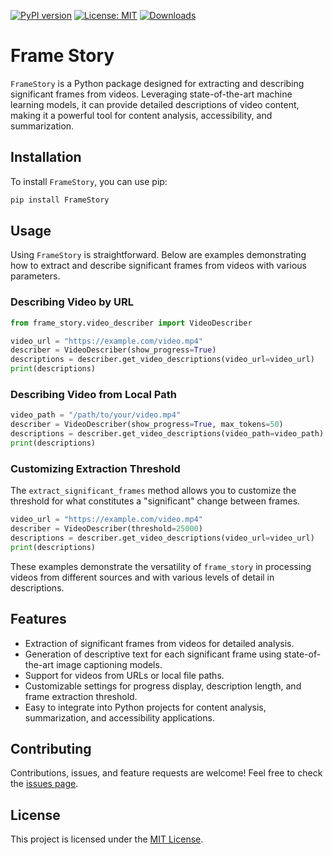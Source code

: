 [![PyPI version](https://badge.fury.io/py/FrameStory.svg)](https://badge.fury.io/py/frame_story)
[![License: MIT](https://img.shields.io/badge/License-MIT-green.svg)](https://opensource.org/licenses/MIT)
[![Downloads](https://static.pepy.tech/badge/FrameStory)](https://pepy.tech/project/FrameStory)

# Frame Story

`FrameStory` is a Python package designed for extracting and describing significant frames from videos. Leveraging state-of-the-art machine learning models, it can provide detailed descriptions of video content, making it a powerful tool for content analysis, accessibility, and summarization.

## Installation

To install `FrameStory`, you can use pip:

```bash
pip install FrameStory
```

## Usage

Using `FrameStory` is straightforward. Below are examples demonstrating how to extract and describe significant frames from videos with various parameters.

### Describing Video by URL

```python
from frame_story.video_describer import VideoDescriber

video_url = "https://example.com/video.mp4"
describer = VideoDescriber(show_progress=True)
descriptions = describer.get_video_descriptions(video_url=video_url)
print(descriptions)
```

### Describing Video from Local Path

```python
video_path = "/path/to/your/video.mp4"
describer = VideoDescriber(show_progress=True, max_tokens=50)
descriptions = describer.get_video_descriptions(video_path=video_path)
print(descriptions)
```

### Customizing Extraction Threshold

The `extract_significant_frames` method allows you to customize the threshold for what constitutes a "significant" change between frames.

```python
video_url = "https://example.com/video.mp4"
describer = VideoDescriber(threshold=25000)
descriptions = describer.get_video_descriptions(video_url=video_url)
print(descriptions)
```

These examples demonstrate the versatility of `frame_story` in processing videos from different sources and with various levels of detail in descriptions.

## Features

- Extraction of significant frames from videos for detailed analysis.
- Generation of descriptive text for each significant frame using state-of-the-art image captioning models.
- Support for videos from URLs or local file paths.
- Customizable settings for progress display, description length, and frame extraction threshold.
- Easy to integrate into Python projects for content analysis, summarization, and accessibility applications.

## Contributing

Contributions, issues, and feature requests are welcome! Feel free to check the [issues page](https://github.com/chigwell/frame_story/issues).

## License

This project is licensed under the [MIT License](https://choosealicense.com/licenses/mit/).
